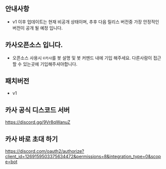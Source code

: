 ## 안내사항
- v1 이후 업데이트는 현재 비공개 상태이며, 추후 다음 릴리스 버전중 가장 안정적인 버전이 공개 될 예정 입니다.

## 카사오픈소스 입니다.
- 오픈소스 사용시 `©카사`를 봇 설명 및 봇 커멘드 내에 기입 해주세요. 다른사람이 접근할 수 있는곳에 기입해주셔야합니다.

## 패치버전
- v1                         

## 카사 공식 디스코드 서버
https://discord.gg/9Vr8qWanuZ                        

## 카사 바로 초대 하기
https://discord.com/oauth2/authorize?client_id=1269159503375634472&permissions=8&integration_type=0&scope=bot         
